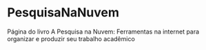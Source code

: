 # PesquisaNaNuvem
Página do livro A Pesquisa na Nuvem: Ferramentas na internet para organizar e produzir seu trabalho acadêmico
